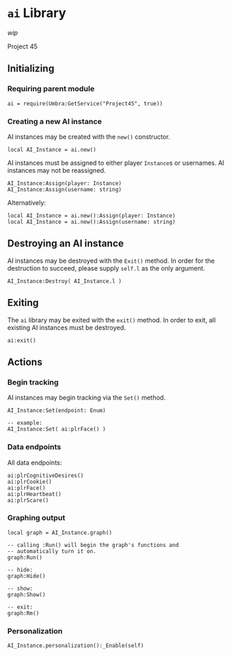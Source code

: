 # `ai` Library

*wip*

Project 45

## Initializing

### Requiring parent module

```
ai = require(Umbra:GetService("Project45", true))
```

### Creating a new AI instance

AI instances may be created with the `new()` constructor.

```
local AI_Instance = ai.new()
```

AI instances must be assigned to either player `Instance`s or usernames. AI instances may not be reassigned.

```
AI_Instance:Assign(player: Instance)
AI_Instance:Assign(username: string)
```

Alternatively:

```
local AI_Instance = ai.new():Assign(player: Instance)
local AI_Instance = ai.new():Assign(username: string)
```

## Destroying an AI instance

AI instances may be destroyed with the `Exit()` method. In order for the destruction to succeed, please supply `self.l` as the only argument.

```
AI_Instance:Destroy( AI_Instance.l )
```

## Exiting

The `ai` library may be exited with the `exit()` method. In order to exit, all existing AI instances must be destroyed.

```
ai:exit()
```

## Actions

### Begin tracking

AI instances may begin tracking via the `Set()` method.

```
AI_Instance:Set(endpoint: Enum)

-- example:
AI_Instance:Set( ai:plrFace() )
```

### Data endpoints

All data endpoints:

```
ai:plrCognitiveDesires()
ai:plrCookie()
ai:plrFace()
ai:plrHeartbeat()
ai:plrScare()
```

### Graphing output

```
local graph = AI_Instance.graph()

-- calling :Run() will begin the graph's functions and
-- automatically turn it on.
graph:Run()

-- hide:
graph:Hide()

-- show:
graph:Show()

-- exit:
graph:Rm()
```

### Personalization

```
AI_Instance.personalization():_Enable(self)
```